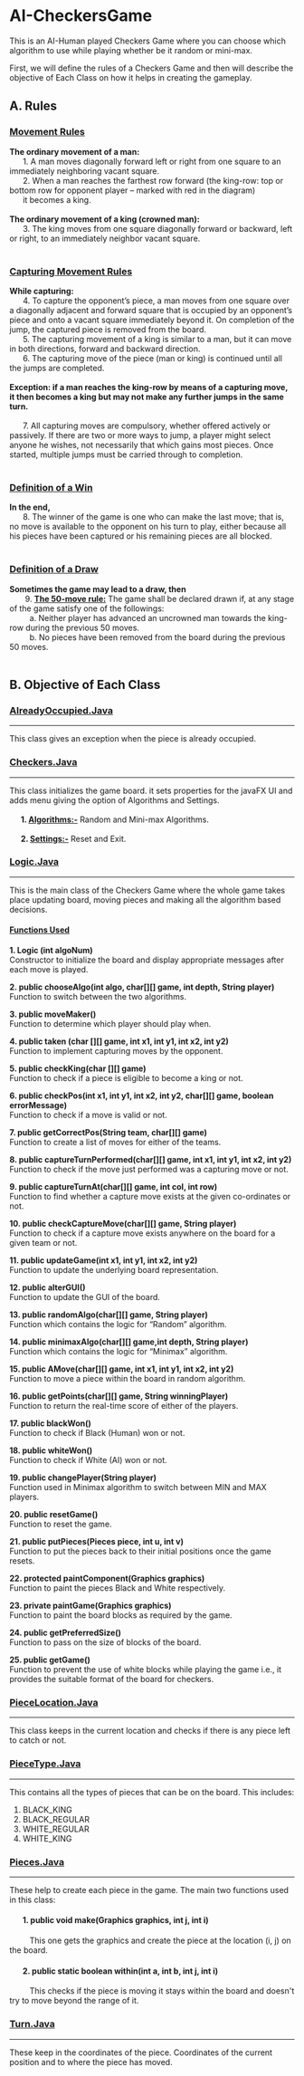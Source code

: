 # AI-CheckersGame
This is an AI-Human played Checkers Game where you can choose which algorithm to use while playing whether be it random or mini-max.

First, we will define the rules of a Checkers Game and then will describe the objective of Each Class on how it helps in creating the gameplay.

## A. Rules

### <ins>Movement Rules</ins>
 **The ordinary movement of a man:**<br />
   &nbsp;&nbsp;&nbsp;&nbsp;&nbsp;&nbsp;1. A man moves diagonally forward left or right from one square to an immediately
           neighboring vacant square.<br />
   &nbsp;&nbsp;&nbsp;&nbsp;&nbsp;&nbsp;2. When a man reaches the farthest row forward (the king-row: top or bottom row
          for opponent player – marked with red in the diagram)</br>&nbsp;&nbsp;&nbsp;&nbsp;&nbsp;&nbsp;it becomes a king.<br /><br />
 **The ordinary movement of a king (crowned man):**<br />
    &nbsp;&nbsp;&nbsp;&nbsp;&nbsp;&nbsp;3. The king moves from one square diagonally forward or backward, left or right, to
       an immediately neighbor vacant square.<br /><br />

### <ins>Capturing Movement Rules</ins><br />
**While capturing:**<br />
    &nbsp;&nbsp;&nbsp;&nbsp;&nbsp;&nbsp;4. To capture the opponent’s piece, a man moves from one square over a diagonally adjacent and forward square that is occupied by an opponent’s piece and onto a
        vacant square immediately beyond it. On completion of the jump, the captured piece is removed from the board.<br />
    &nbsp;&nbsp;&nbsp;&nbsp;&nbsp;&nbsp;5. The capturing movement of a king is similar to a man, but it can move in both directions, forward and backward direction.<br />
    &nbsp;&nbsp;&nbsp;&nbsp;&nbsp;&nbsp;6. The capturing move of the piece (man or king) is continued until all the jumps are completed.<br /><br />
**Exception: if a man reaches the king-row by means of a capturing move, it then becomes
a king but may not make any further jumps in the same turn.**<br /><br />
    &nbsp;&nbsp;&nbsp;&nbsp;&nbsp;&nbsp;7. All capturing moves are compulsory, whether offered actively or passively. If there are two or more ways to jump, a player might select anyone he wishes, not necessarily that which gains most pieces. Once started, multiple jumps must be carried through to completion.<br /><br />
        
### <ins>Definition of a Win</ins>

**In the end,**<br />
     &nbsp;&nbsp;&nbsp;&nbsp;&nbsp;&nbsp;8. The winner of the game is one who can make the last move; that is, no move is
available to the opponent on his turn to play, either because all his pieces have
been captured or his remaining pieces are all blocked.<br /><br />
### <ins>Definition of a Draw</ins>

**Sometimes the game may lead to a draw, then**<br />
    &nbsp;&nbsp;&nbsp;&nbsp;&nbsp;&nbsp; 9. **<ins>The 50-move rule:</ins>** The game shall be declared drawn if, at any stage of the game
         satisfy one of the followings:<br />
      &nbsp;&nbsp;&nbsp;&nbsp;&nbsp;&nbsp;&nbsp;&nbsp; a. Neither player has advanced an uncrowned man towards the king-row
during the previous 50 moves.<br />
      &nbsp;&nbsp;&nbsp;&nbsp;&nbsp;&nbsp;&nbsp;&nbsp; b. No pieces have been removed from the board during the previous 50
moves.<br /><br />

## B. Objective of Each Class

### [AlreadyOccupied.Java](https://github.com/blank0826/AI-CheckersGame/blob/master/AlreadyOccupiedException.java)
----
This class gives an exception when the piece is already occupied.<br />

### [Checkers.Java](https://github.com/blank0826/AI-CheckersGame/blob/master/Checkers.java)
----
This class initializes the game board. it sets properties for the javaFX UI and adds menu giving the option of Algorithms and Settings.<br /><br />
**&nbsp;&nbsp;&nbsp;&nbsp;&nbsp;&nbsp;1. <ins>Algorithms:-</ins>** Random and Mini-max Algorithms.<br /><br/>
**&nbsp;&nbsp;&nbsp;&nbsp;&nbsp;&nbsp;2. <ins>Settings:-</ins>** Reset and Exit.<br />

### [Logic.Java](https://github.com/blank0826/AI-CheckersGame/blob/master/Logic.java)
----
This is the main class of the Checkers Game where the whole game takes place updating board, moving pieces and making all the algorithm based decisions.

#### <ins>Functions Used</ins>
**1.	Logic (int algoNum)**<br />
Constructor to initialize the board and display appropriate messages after each move is played.

**2.	public chooseAlgo(int algo, char[][] game, int depth, String player)**<br />
Function to switch between the two algorithms.

**3.	public moveMaker()**<br />
Function to determine which player should play when.

**4.	public taken (char [][] game, int x1, int y1, int x2, int y2)**<br />
Function to implement capturing moves by the opponent.

**5.	public checkKing(char [][] game)**<br />
Function to check if a piece is eligible to become a king or not.

**6.	public checkPos(int x1, int y1, int x2, int y2, char[][] game, boolean errorMessage)**<br />
Function to check if a move is valid or not.

**7.	public getCorrectPos(String team, char[][] game)**<br />
Function to create a list of moves for either of the teams.

**8.	public captureTurnPerformed(char[][] game, int x1, int y1, int x2, int y2)**<br />
Function to check if the move just performed was a capturing move or not.

**9.	public captureTurnAt(char[][] game, int col, int row)**<br />
Function to find whether a capture move exists at the given co-ordinates or not.

**10.	public checkCaptureMove(char[][] game, String player)**<br />
Function to check if a capture move exists anywhere on the board for a given team or not.

**11.	public updateGame(int x1, int y1, int x2, int y2)**<br />
Function to update the underlying board representation.

**12.	public alterGUI()**<br />
Function to update the GUI of the board.

**13.	public randomAlgo(char[][] game, String player)**<br />
Function which contains the logic for “Random” algorithm.

**14.	public minimaxAlgo(char[][] game,int depth, String player)**<br />
Function which contains the logic for “Minimax” algorithm.

**15.	public AMove(char[][] game, int x1, int y1, int x2, int y2)**<br />
Function to move a piece within the board in random algorithm.

**16.	public getPoints(char[][] game, String winningPlayer)**<br />
Function to return the real-time score of either of the players.

**17.	public blackWon()**<br />
Function to check if Black (Human) won or not.

**18.	public whiteWon()**<br />
Function to check if White (AI) won or not.

**19.	public changePlayer(String player)**<br />
Function used in Minimax algorithm to switch between MIN and MAX players.

**20.	public resetGame()**<br />
Function to reset the game.

**21.	public putPieces(Pieces piece, int u, int v)**<br />
Function to put the pieces back to their initial positions once the game resets.

**22.	protected paintComponent(Graphics graphics)**<br />
Function to paint the pieces Black and White respectively.

**23.	private paintGame(Graphics graphics)**<br />
Function to paint the board blocks as required by the game.

**24.	public getPreferredSize()**<br />
Function to pass on the size of blocks of the board.

**25.	public getGame()**<br />
Function to prevent the use of white blocks while playing the game i.e., it provides the suitable format of the board for checkers.


### [PieceLocation.Java](https://github.com/blank0826/AI-CheckersGame/blob/master/PieceLocation.java)
----
This class keeps in the current location and checks if there is any piece left to catch or not.

### [PieceType.Java](https://github.com/blank0826/AI-CheckersGame/blob/master/PieceType.java)
----
This contains all the types of pieces that can be on the board. This includes:<br />
1. BLACK_KING
2. BLACK_REGULAR
3. WHITE_REGULAR
4. WHITE_KING

### [Pieces.Java](https://github.com/blank0826/AI-CheckersGame/blob/master/Pieces.java)
----
These help to create each piece in the game. The main two functions used in this class:
####  &nbsp;&nbsp;&nbsp;&nbsp;&nbsp;&nbsp; 1. public void make(Graphics graphics, int j, int i)
&nbsp;&nbsp;&nbsp;&nbsp;&nbsp;&nbsp;&nbsp;&nbsp;   This one gets the graphics and create the piece at the location (i, j) on the board.

#### &nbsp;&nbsp;&nbsp;&nbsp;&nbsp;&nbsp; 2. public static boolean within(int a, int b, int j, int i)
&nbsp;&nbsp;&nbsp;&nbsp;&nbsp;&nbsp;&nbsp;&nbsp;   This checks if the piece is moving it stays within the board and doesn't try to move beyond the range of it.

### [Turn.Java](https://github.com/blank0826/AI-CheckersGame/blob/master/Turn.java)
----
These keep in the coordinates of the piece. Coordinates of the current position and to where the piece has moved.
